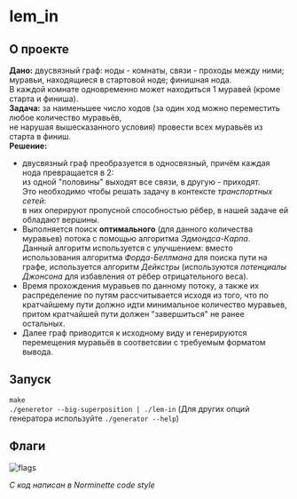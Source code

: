# lem_in

## О проекте
**Дано:** двусвязный граф: ноды - комнаты, связи - проходы между ними; муравьи, находящиеся в стартовой ноде; финишная нода.  
В каждой комнате одновременно может находиться 1 муравей (кроме старта и финиша).  
**Задача:** за наименьшее число ходов (за один ход можно переместить любое количество муравьёв,  
не нарушая вышесказанного условия) провести всех муравьёв из старта в финиш.  
**Решение:**  
+ двусвязный граф преобразуется в односвязный, причём каждая нода превращается в 2:  
из одной "половины" выходят все связи, в другую - приходят.  
Это необходимо чтобы решать задачу в контексте *транспортных сетей*:  
в них оперируют пропусной способностью рёбер, в нашей задаче ей обладают вершины.  
+ Выполняется поиск **оптимального** (для данного количества муравьев) потока с помощью алгоритма *Эдмондса-Карпа*.  
Данный алгоритм используется с улучшением: вместо использования алгоритма *Форда-Беллмана* для поиска пути на графе,
используется алгоритм *Дейкстры* (используются *потенциалы Джонсона* для избавления от рёбер отрицательного веса).
+ Время прохождения муравьев по данному потоку, а также их распределение по путям рассчитывается исходя из того, что по кратчайшему пути должно идти минимальное количество муравьев, притом кратчайшей пути должен "завершиться" не ранее остальных.
+ Далее граф приводится к исходному виду и генерируются перемещения муравьёв в соответсвии с требуемым форматом вывода.  

## Запуск
`make`  
`./generetor --big-superposition | ./lem-in` (Для других опций генератора используйте `./generator --help`)  
## Флаги
![flags]()

*C код написан в Norminette code style*
